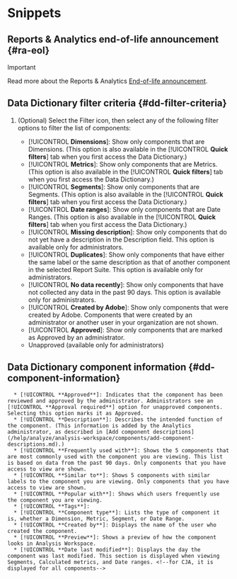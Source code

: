 # Snippets

## Reports & Analytics end-of-life announcement {#ra-eol}

>[!IMPORTANT]
>
>Read more about the Reports & Analytics [End-of-life announcement](https://express.adobe.com/page/6WnF8JK6IRDhf/).

## Data Dictionary filter criteria {#dd-filter-criteria}

1. (Optional) Select the Filter icon, then select any of the following filter options to filter the list of components:

      * [!UICONTROL **Dimensions**]: Show only components that are Dimensions. (This option is also available in the [!UICONTROL **Quick filters**] tab when you first access the Data Dictionary.)
      * [!UICONTROL **Metrics**]: Show only components that are Metrics. (This option is also available in the [!UICONTROL **Quick filters**] tab when you first access the Data Dictionary.)
      * [!UICONTROL **Segments**]: Show only components that are Segments. (This option is also available in the [!UICONTROL **Quick filters**] tab when you first access the Data Dictionary.) <!--this is Filters in CJA-->
      * [!UICONTROL **Date ranges**]: Show only components that are Date Ranges. (This option is also available in the [!UICONTROL **Quick filters**] tab when you first access the Data Dictionary.)
      * [!UICONTROL **Missing description**]: Show only components that do not yet have a description in the Description field. This option is available only for administrators.
      * [!UICONTROL **Duplicates**]: Show only components that have either the same label or the same description as that of another component in the selected Report Suite. This option is available only for administrators.
      * [!UICONTROL **No data recently**]: Show only components that have not collected any data in the past 90 days. This option is available only for administrators. 
      * [!UICONTROL **Created by Adobe**]: Show only components that were created by Adobe. Components that were created by an administrator or another user in your organization are not shown.   
      * [!UICONTROL **Approved**]: Show only components that are marked as Approved by an administrator.
      * Unapproved (available only for administrators) <!--this is in the requirements doc, but I don't see this in the UI--> 

## Data Dictionary component information {#dd-component-information}

      * [!UICONTROL **Approved**]: Indicates that the component has been reviewed and approved by the administrator. Administrators see an [!UICONTROL **Approval required**] option for unapproved components. Selecting this option marks it as Approved.
      * [!UICONTROL **Description**]: Describes the intended function of the component. (This information is added by the Analytics administrator, as described in [Add component descriptions](/help/analyze/analysis-workspace/components/add-component-descriptions.md).)
      * [!UICONTROL **Frequently used with**]: Shows the 5 components that are most commonly used with the component you are viewing. This list is based on data from the past 90 days. Only components that you have access to view are shown. 
      * [!UICONTROL **Similar to**]: Shows 5 components with similar labels to the component you are viewing. Only components that you have access to view are shown.
      * [!UICONTROL **Popular with**]: Shows which users frequently use the component you are viewing.
      * [!UICONTROL **Tags**]: 
      * [!UICONTROL **Component type**]: Lists the type of component it is, whether a Dimension, Metric, Segment, or Date Range. 
      * [!UICONTROL **Created by**]: Displays the name of the user who created the component.
      * [!UICONTROL **Preview**]: Shows a preview of how the component looks in Analysis Workspace.
      * [!UICONTROL **Date last modified**]: Displays the day the component was last modified. This section is displayed when viewing Segments, Calculated metrics, and Date ranges. <!--for CJA, it is displayed for all components--> 

